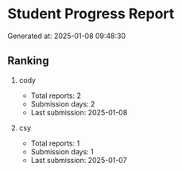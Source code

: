 # Student Progress Report
Generated at: 2025-01-08 09:48:30

## Ranking

1. cody
   - Total reports: 2
   - Submission days: 2
   - Last submission: 2025-01-08

2. csy
   - Total reports: 1
   - Submission days: 1
   - Last submission: 2025-01-07
